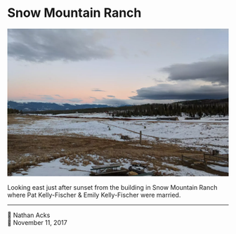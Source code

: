 # Snow Mountain Ranch

![Looking out across a snowy high country ranch at sunset](assets/2e3627ee3c1418320c10c84abb400b34.webp)

Looking east just after sunset from the building in Snow Mountain Ranch where Pat Kelly-Fischer & Emily Kelly-Fischer were married.

- - - -

<span aria-hidden="true">👤</span> Nathan Acks  
<span aria-hidden="true">📅</span> November 11, 2017
